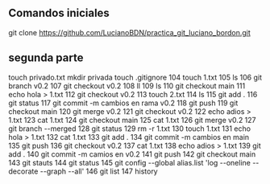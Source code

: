 ## Comandos iniciales
git clone https://github.com/LucianoBDN/practica_git_luciano_bordon.git
## segunda parte
touch privado.txt 
mkdir privada 
touch .gitignore
  104  touch 1.txt
  105  ls
  106  git branch v0.2
  107  git checkout v0.2
  108  ll
  109  ls
  110  git checkout main
  111  echo hola > 1.txt
  112  git checkout v0.2
  113  touch 2.txt
  114  ls
  115  git add .
  116  git status
  117  git commit -m cambios en rama v0.2
  118  git push
  119  git checkout main
  120  git merge v0.2
  121  git checkout v0.2
  122  echo adios > 1.txt
  123  cat 1.txt
  124  git checkout main
  125  cat 1.txt
  126  git merge v0.2
  127  git branch --merged
  128  git status
  129  rm -r 1.txt
  130  touch 1.txt
  131  echo hola > 1.txt
  132  cat 1.txt
  133  git add .
  134  git commit -m cambios en main
  135  git push
  136  git checkout v0.2
  137  cat 1.txt
  138  echo adios > 1.txt
  139  git add .
  140  git commit -m camios en v0.2
  141  git push
  142  git checkout main
  143  git stauts
  144  git status
  145  git config --global alias.list 'log --oneline --decorate --graph --all'
  146  git list
  147  history

